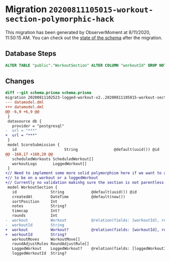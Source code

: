 # Migration `20200811105015-workout-section-polymorphic-hack`

This migration has been generated by ObserverMoment at 8/11/2020, 11:50:15 AM.
You can check out the [state of the schema](./schema.prisma) after the migration.

## Database Steps

```sql
ALTER TABLE "public"."WorkoutSection" ALTER COLUMN "workoutId" DROP NOT NULL;
```

## Changes

```diff
diff --git schema.prisma schema.prisma
migration 20200811102523-logged-workout-v2..20200811105015-workout-section-polymorphic-hack
--- datamodel.dml
+++ datamodel.dml
@@ -6,9 +6,9 @@
 }
 datasource db {
   provider = "postgresql"
-  url = "***"
+  url = "***"
 }
 model ScoreSubmission {
   id                     String                @default(uuid()) @id
@@ -160,17 +160,20 @@
   scheduledWorkouts ScheduledWorkout[]
   workoutLogs       LoggedWorkout[]
 }
+// Need to implement some more solid polymorphism here if we want to allow a workoutSection
+// to be on a workout or a loggedWorkout
+// Currently no validation makinhg sure the section is not parentless.
 model WorkoutSection {
   id               String            @default(uuid()) @id
   createdAt        DateTime          @default(now())
   sortPosition     Int
   notes            String?
   timecap          Int?
   rounds           Int
-  workout          Workout           @relation(fields: [workoutId], references: [id])
-  workoutId        String
+  workout          Workout?          @relation(fields: [workoutId], references: [id])
+  workoutId        String?
   workoutMoves     WorkoutMove[]
   roundAdjustRules RoundAdjustRule[]
   LoggedWorkout    LoggedWorkout?    @relation(fields: [loggedWorkoutId], references: [id])
   loggedWorkoutId  String?
```


